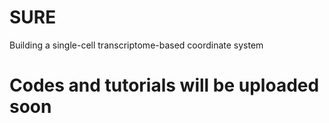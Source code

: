 # SURE
 Building a single-cell transcriptome-based coordinate system
 
# Codes and tutorials will be uploaded soon
